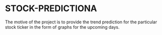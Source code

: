 # STOCK-PREDICTIONA
The motive of the project is to provide the trend prediction for the particular stock ticker in the form of graphs for the upcoming days.
